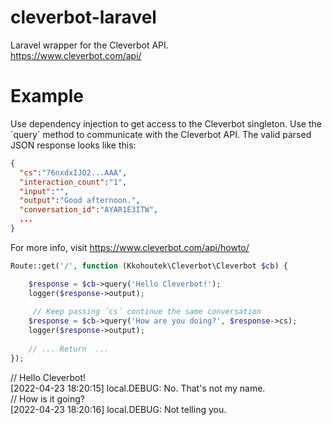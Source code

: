 # cleverbot-laravel
Laravel wrapper for the Cleverbot API.\
https://www.cleverbot.com/api/
# Example
Use dependency injection to get access to the Cleverbot singleton. Use the ´query´ method to communicate with the Cleverbot API. The valid parsed JSON response looks like this:
```json
{
  "cs":"76nxdxIJO2...AAA",
  "interaction_count":"1",
  "input":"",
  "output":"Good afternoon.",
  "conversation_id":"AYAR1E3ITW",
  ...
}
```
For more info, visit https://www.cleverbot.com/api/howto/

```php
Route::get('/', function (Kkohoutek\Cleverbot\Cleverbot $cb) {

    $response = $cb->query('Hello Cleverbot!');  
    logger($response->output);
    
     // Keep passing ´cs´ continue the same conversation
    $response = $cb->query('How are you doing?', $response->cs);  
    logger($response->output);
    
    // ... Return  ...
});

```
// Hello Cleverbot!\
[2022-04-23 18:20:15] local.DEBUG: No. That's not my name. \
// How is it going?\
[2022-04-23 18:20:16] local.DEBUG: Not telling you.
